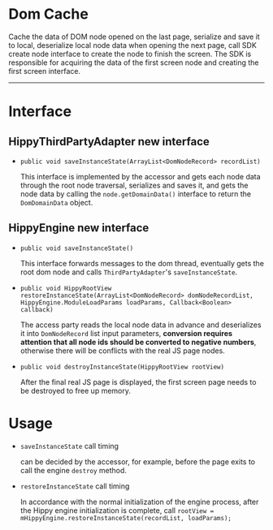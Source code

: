 # Dom Cache

Cache the data of DOM node opened on the last page, serialize and save it to local, deserialize local node data when opening the next page, call SDK create node interface to create the node to finish the screen. The SDK is responsible for acquiring the data of the first screen node and creating the first screen interface.

---

# Interface

## HippyThirdPartyAdapter new interface

+ `public void saveInstanceState(ArrayList<DomNodeRecord> recordList)`

  This interface is implemented by the accessor and gets each node data through the root node traversal, serializes and saves it, and gets the node data by calling the `node.getDomainData()` interface to return the `DomDomainData` object.

## HippyEngine new interface

+ `public void saveInstanceState()`

  This interface forwards messages to the dom thread, eventually gets the root dom node and calls `ThirdPartyAdapter`'s `saveInstanceState`.

+ `public void HippyRootView restoreInstanceState(ArrayList<DomNodeRecord> domNodeRecordList, HippyEngine.ModuleLoadParams loadParams, Callback<Boolean> callback)`

  The access party reads the local node data in advance and deserializes it into `DomNodeRecord` list input parameters, **conversion requires attention that all node ids should be converted to negative numbers**, otherwise there will be conflicts with the real JS page nodes.

+ `public void destroyInstanceState(HippyRootView rootView)`

  After the final real JS page is displayed, the first screen page needs to be destroyed to free up memory.

# Usage

+ `saveInstanceState` call timing

  can be decided by the accessor, for example, before the page exits to call the engine `destroy` method.

+ `restoreInstanceState` call timing

  In accordance with the normal initialization of the engine process, after the Hippy engine initialization is complete, call `rootView = mHippyEngine.restoreInstanceState(recordList, loadParams);`

